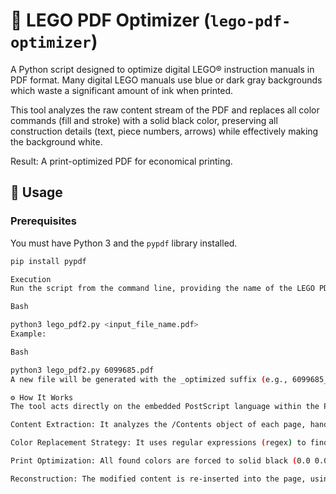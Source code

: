 # 🧱 LEGO PDF Optimizer (`lego-pdf-optimizer`)

A Python script designed to optimize digital LEGO® instruction manuals in PDF format. Many digital LEGO manuals use blue or dark gray backgrounds which waste a significant amount of ink when printed.

This tool analyzes the raw content stream of the PDF and replaces all color commands (fill and stroke) with a solid black color, preserving all construction details (text, piece numbers, arrows) while effectively making the background white.

Result: A print-optimized PDF for economical printing.

## 🚀 Usage

### Prerequisites

You must have Python 3 and the `pypdf` library installed.

```bash
pip install pypdf

Execution
Run the script from the command line, providing the name of the LEGO PDF file as an argument.

Bash

python3 lego_pdf2.py <input_file_name.pdf>
Example:

Bash

python3 lego_pdf2.py 6099685.pdf
A new file will be generated with the _optimized suffix (e.g., 6099685_optimized.pdf).

⚙️ How It Works
The tool acts directly on the embedded PostScript language within the PDF (the "content stream") using the pypdf library for parsing and reconstruction.

Content Extraction: It analyzes the /Contents object of each page, handling complex PDF structures (indirect references, arrays, and binary data) to extract the command stream.

Color Replacement Strategy: It uses regular expressions (regex) to find and replace all color setting commands (both Fill and Stroke) in both CMYK (K, C) and RGB (rg, RG) formats.

Print Optimization: All found colors are forced to solid black (0.0 0.0 0.0 1.0 K or 0.0 0.0 0.0 rg/RG). This prevents the blue details from turning white (which would make them disappear) while allowing the colored background to render as white.

Reconstruction: The modified content is re-inserted into the page, using specific pypdf objects (NameObject, StreamObject) to ensure compatibility, and the new PDF is saved.
